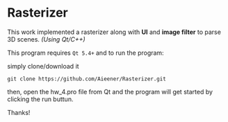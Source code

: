 # Rasterizer

This work implemented a rasterizer along with **UI** and **image filter** to parse 3D scenes. _(Using Qt/C++)_

This program requires `Qt 5.4+` and to run the program:

simply clone/download it
```
git clone https://github.com/Aieener/Rasterizer.git
```
then, open the hw_4.pro file from Qt and the program will get started by clicking the run buttun.

Thanks! 
